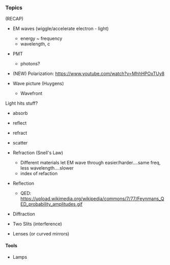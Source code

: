 ### Topics

(RECAP)
- EM waves (wiggle/accelerate electron - light)
  - energy ~ frequency
  - wavelength, c
- PMT
  - photons?

- (NEW) Polarization: https://www.youtube.com/watch?v=MhhHPOxTUy8


- Wave picture (Huygens)
  - Wavefront

Light hits stuff?
- absorb
- reflect
- refract

- scatter

- Refraction (Snell's Law)
  - Different materials let EM wave through easier/harder....same freq, less wavelength....slower
  - index of refaction
- Reflection
  - QED: https://upload.wikimedia.org/wikipedia/commons/7/77/Feynmans_QED_probability_amplitudes.gif
- Diffraction

- Two Slits (interference)



- Lenses (or curved mirrors)


#### Tools

- Lamps

